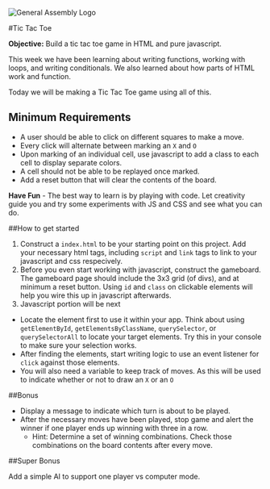 ![General Assembly Logo](http://i.imgur.com/ke8USTq.png)

#Tic Tac Toe

**Objective:** Build a tic tac toe game in HTML and pure javascript.

This week we have been learning about writing functions, working with loops, and writing conditionals. We also learned about how parts of HTML work and function.

Today we will be making a Tic Tac Toe game using all of this.

## Minimum Requirements
* A user should be able to click on different squares to make a move.
* Every click will alternate between marking an `X` and `O`
* Upon marking of an individual cell, use javascript to add a class to each cell to display separate colors.
* A cell should not be able to be replayed once marked.
* Add a reset button that will clear the contents of the board.


**Have Fun** - The best way to learn is by playing with code. Let creativity guide you and try some experiments with JS and CSS and see what you can do.

##How to get started

1. Construct a `index.html` to be your starting point on this project. Add your necessary html tags, including `script` and `link` tags to link to your javascript and css respecively.
2. Before you even start working with javascript, construct the gameboard. The gameboard page should include the 3x3 grid (of divs), and at minimum a reset button. Using `id` and `class` on clickable elements will help you wire this up in javascript afterwards.
3. Javascript portion will be next
  * Locate the element first to use it within your app. Think about using `getElementById`, `getElementsByClassName`, `querySelector`, or `querySelectorAll` to locate your target elements. Try this in your console to make sure your selection works.
  * After finding the elements, start writing logic to use an event listener for `click` against those elements.
  * You will also need a variable to keep track of moves. As this will be used to indicate whether or not to draw an `X` or an `O`

##Bonus
* Display a message to indicate which turn is about to be played.
* After the necessary moves have been played, stop game and alert the winner if one player ends up winning with three in a row.
  * Hint: Determine a set of winning combinations. Check those combinations on the board contents after every move.



##Super Bonus

Add a simple AI to support one player vs computer mode.


